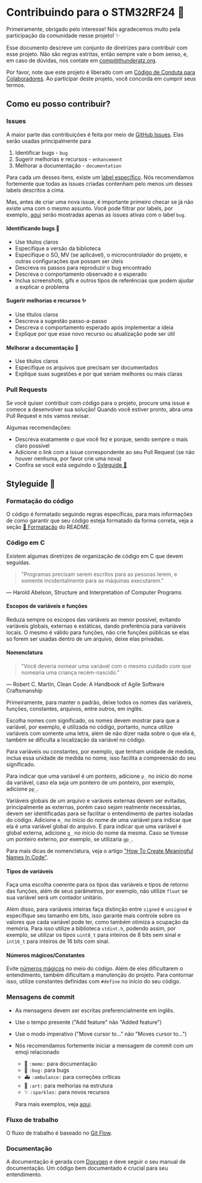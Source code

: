 # Contribuindo para o STM32RF24 🚀

Primeiramente, obrigado pelo interesse! Nós agradecemos muito pela participação da comunidade nesse projeto! ✨

Esse documento descreve um conjunto de diretrizes para contribuir com esse projeto. Não são regras estritas, então sempre vale o bom senso, e, em caso de dúvidas, nos contate em comp@thunderatz.org.

Por favor, note que este projeto é liberado com um [Código de Conduta para Colaboradores](./CODE_OF_CONDUCT.pt-br.md). Ao participar deste projeto, você concorda em cumprir seus termos.

## Como eu posso contribuir?

### Issues

A maior parte das contribuições é feita por meio de [GitHub Issues](https://guides.github.com/features/issues/). Elas serão usadas principalmente para

1. Identificar bugs - `bug`
2. Sugerir melhorias e recursos - `enhancement`
3. Melhorar a documentação - `documentation`

Para cada um desses itens, existe um [label específico](https://docs.github.com/en/enterprise/2.17/user/github/managing-your-work-on-github/applying-labels-to-issues-and-pull-requests). Nós recomendamos fortemente que todas as issues criadas contenham pelo menos um desses labels descritos a cima.

Mas, antes de criar uma nova issue, é importante primeiro checar se já não existe uma com o mesmo assunto. Você pode filtrar por labels, por exemplo, [aqui](https://github.com/ThundeRatz/STM32RF24/labels/bug) serão mostradas apenas as issues ativas com o label `bug`.

#### Identificando bugs 🐛

- Use títulos claros
- Especifique a versão da biblioteca
- Especifique o SO, MV (se aplicável), o microcontrolador do projeto, e outras configurações que possam ser úteis
- Descreva os passos para reproduzir o bug encontrado
- Descreva o comportamento observado e o esperado
- Inclua screenshots, gifs e outros tipos de referências que podem ajudar a explicar o problema

#### Sugerir melhorias e recursos ✨

- Use títulos claros
- Descreva a sugestão passo-a-passo
- Descreva o comportamento esperado após implementar a ideia
- Explique por que esse novo recurso ou atualização pode ser útil

#### Melhorar a documentação 📝

- Use títulos claros
- Especifique os arquivos que precisam ser documentados
- Explique suas sugestões e por que seriam melhores ou mais claras

### Pull Requests

Se você quiser contribuir com código para o projeto, procure uma issue e comece a desenvolver sua solução! Quando você estiver pronto, abra uma Pull Request e nós vamos revisar.

Algumas recomendações:

- Descreva exatamente o que você fez e porque, sendo sempre o mais claro possível
- Adicione o link com a issue correspondente ao seu Pull Request (se não houver nenhuma, por favor crie uma nova)
- Confira se você está seguindo o [Syleguide 💄](#styleguide-)

## Styleguide 💄

### Formatação do código

O código é formatado seguindo regras específicas, para mais informações de como garantir que seu código esteja formatado da forma correta, veja a seção [🎨 Formatação](./README.pt-br.md#-formatação) do README.

### Código em C

Existem algumas diretrizes de organização de código em C que devem seguidas.

> "Programas precisam serem escritos para as pessoas lerem,
> e somente incidentalmente para as máquinas executarem."

― Harold Abelson, Structure and Interpretation of Computer Programs

#### Escopos de variáveis e funções

Reduza sempre os escopos das variáveis ao menor possível, evitando variáveis globais, externas e estáticas, dando preferência para variáveis locais. O mesmo é válido para funções, não crie funções públicas se elas so forem ser usadas dentro de um arquivo, deixe elas privadas.

#### Nomenclatura

> "Você deveria nomear uma variável com o mesmo cuidado
> com que nomearia uma criança recém-nascido."

― Robert C. Martin, Clean Code: A Handbook of Agile Software Craftsmanship

Primeiramente, para manter o padrão, deixe todos os nomes das variáveis, funções, constantes, arquivos, entre outros, em inglês.

Escolha nomes com significado, os nomes devem mostrar para que a variável, por exemplo, é utilizada no código, portanto, nunca utilize variáveis com somente uma letra, além de não dizer nada sobre o que ela é, também se dificulta a localização da variável no código.

Para variáveis ou constantes, por exemplo, que tenham unidade de medida, inclua essa unidade de medida no nome, isso facilita a compreensão do seu significado.

Para indicar que uma variável é um ponteiro, adicione `p_` no início do nome da variável, caso ela seja um ponteiro de um ponteiro, por exemplo, adicione `pp_`.

Variáveis globais de um arquivo e varáveis externas devem ser evitadas, principalmente as externas, porém caso sejam realmente necessárias, devem ser identificadas para se facilitar o entendimento de partes isoladas do código. Adicione `m_` no início do nome de uma variável para indicar que ela é uma variável global do arquivo. E para indicar que uma variável é global externa, adicione `g_` no início do nome da mesma. Caso se tivesse um ponteiro externo, por exemplo, se utilizaria `gp_`.

Para mais dicas de nomenclatura, veja o artigo ["How To Create Meaningful Names In Code"](https://medium.com/better-programming/how-to-create-meaningful-names-in-code-20d7476537d4).

#### Tipos de variáveis

Faça uma escolha coerente para os tipos das variáveis e tipos de retorno das funções, além de seus parâmetros, por exemplo, não utilize `float` se sua variável será um contador unitário.

Além disso, para variáveis inteiras faça distinção entre `signed` e `unsigned` e especifique seu tamanho em bits, isso garante mais controle sobre os valores que cada variável pode ter, como também otimiza a ocupação da memória. Para isso utilize a biblioteca `stdint.h`, podendo assim, por exemplo, se utilizar os tipos `uint8_t` para inteiros de 8 bits sem sinal e `int16_t` para inteiros de 16 bits com sinal.

#### Números mágicos/Constantes

Evite [números mágicos](https://pt.wikipedia.org/wiki/N%C3%BAmero_m%C3%A1gico_(programa%C3%A7%C3%A3o_de_sistemas)) no meio do código. Além de eles dificultarem o entendimento, também dificultam a manutenção do projeto. Para contornar isso, utilize constantes definidas com `#define` no início do seu código.

### Mensagens de commit

- As mensagens devem ser escritas preferencialmente em inglês.
- Use o tempo presente ("Add feature" não "Added feature")
- Use o modo imperativo ("Move cursor to..." não "Moves cursor to...")
- Nós recomendamos fortemente iniciar a mensagem de commit com um emoji relacionado
  - 📝 `:memo:` para documentação
  - 🐛 `:bug:` para bugs
  - 🚑 `:ambulance:` para correções críticas
  - 🎨 `:art:` para melhorias na estrutura
  - ✨ `:sparkles:` para novos recursos

  Para mais exemplos, veja [aqui](https://gitmoji.carloscuesta.me/).

### Fluxo de trabalho

O fluxo de trabalho é baseado no [Git Flow](https://nvie.com/posts/a-successful-git-branching-model/).

### Documentação

A documentação é gerada com [Doxygen](https://www.doxygen.nl/index.html) e deve seguir o seu manual de documentação. Um código bem documentado é crucial para seu entendimento.
